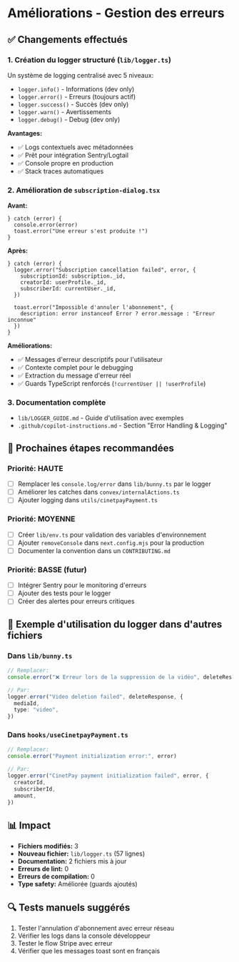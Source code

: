 # Améliorations - Gestion des erreurs

## ✅ Changements effectués

### 1. Création du logger structuré (`lib/logger.ts`)

Un système de logging centralisé avec 5 niveaux:

- `logger.info()` - Informations (dev only)
- `logger.error()` - Erreurs (toujours actif)
- `logger.success()` - Succès (dev only)
- `logger.warn()` - Avertissements
- `logger.debug()` - Debug (dev only)

**Avantages:**

- ✅ Logs contextuels avec métadonnées
- ✅ Prêt pour intégration Sentry/Logtail
- ✅ Console propre en production
- ✅ Stack traces automatiques

### 2. Amélioration de `subscription-dialog.tsx`

**Avant:**

```tsx
} catch (error) {
  console.error(error)
  toast.error("Une erreur s'est produite !")
}
```

**Après:**

```tsx
} catch (error) {
  logger.error("Subscription cancellation failed", error, {
    subscriptionId: subscription._id,
    creatorId: userProfile._id,
    subscriberId: currentUser._id,
  })

  toast.error("Impossible d'annuler l'abonnement", {
    description: error instanceof Error ? error.message : "Erreur inconnue"
  })
}
```

**Améliorations:**

- ✅ Messages d'erreur descriptifs pour l'utilisateur
- ✅ Contexte complet pour le debugging
- ✅ Extraction du message d'erreur réel
- ✅ Guards TypeScript renforcés (`!currentUser || !userProfile`)

### 3. Documentation complète

- `lib/LOGGER_GUIDE.md` - Guide d'utilisation avec exemples
- `.github/copilot-instructions.md` - Section "Error Handling & Logging"

## 📝 Prochaines étapes recommandées

### Priorité: HAUTE

- [ ] Remplacer les `console.log/error` dans `lib/bunny.ts` par le logger
- [ ] Améliorer les catches dans `convex/internalActions.ts`
- [ ] Ajouter logging dans `utils/cinetpayPayment.ts`

### Priorité: MOYENNE

- [ ] Créer `lib/env.ts` pour validation des variables d'environnement
- [ ] Ajouter `removeConsole` dans `next.config.mjs` pour la production
- [ ] Documenter la convention dans un `CONTRIBUTING.md`

### Priorité: BASSE (futur)

- [ ] Intégrer Sentry pour le monitoring d'erreurs
- [ ] Ajouter des tests pour le logger
- [ ] Créer des alertes pour erreurs critiques

## 🎯 Exemple d'utilisation du logger dans d'autres fichiers

### Dans `lib/bunny.ts`

```typescript
// Remplacer:
console.error("❌ Erreur lors de la suppression de la vidéo", deleteResponse)

// Par:
logger.error("Video deletion failed", deleteResponse, {
  mediaId,
  type: "video",
})
```

### Dans `hooks/useCinetpayPayment.ts`

```typescript
// Remplacer:
console.error("Payment initialization error:", error)

// Par:
logger.error("CinetPay payment initialization failed", error, {
  creatorId,
  subscriberId,
  amount,
})
```

## 📊 Impact

- **Fichiers modifiés:** 3
- **Nouveau fichier:** `lib/logger.ts` (57 lignes)
- **Documentation:** 2 fichiers mis à jour
- **Erreurs de lint:** 0
- **Erreurs de compilation:** 0
- **Type safety:** Améliorée (guards ajoutés)

## 🔍 Tests manuels suggérés

1. Tester l'annulation d'abonnement avec erreur réseau
2. Vérifier les logs dans la console développeur
3. Tester le flow Stripe avec erreur
4. Vérifier que les messages toast sont en français
